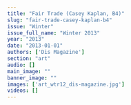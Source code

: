 ```yaml
---
title: "Fair Trade (Casey Kaplan, B4)"
slug: "fair-trade-casey-kaplan-b4"
issue: "Winter"
issue_full_name: "Winter 2013"
year: "2013"
date: "2013-01-01"
authors: ['Dis Magazine']
section: "art"
audio: []
main_image: ""
banner_image: ""
images: ['art_wtr12_dis-magazine.jpg']
videos: []
---
```

